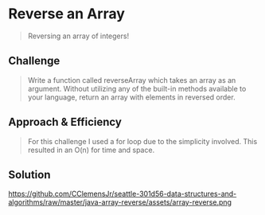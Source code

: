 # Reverse an Array
> Reversing an array of integers!

## Challenge
> Write a function called reverseArray which takes an array as an argument. Without utilizing any of the built-in methods available to your language, return an array with elements in reversed order.

## Approach & Efficiency
> For this challenge I used a for loop due to the simplicity involved. This resulted in an O(n) for time and space.

## Solution
https://github.com/CClemensJr/seattle-301d56-data-structures-and-algorithms/raw/master/java-array-reverse/assets/array-reverse.png
